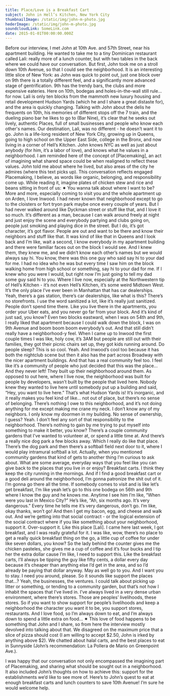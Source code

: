 ```yaml
---
title: Place/Love is a Breakfast Cart
subject: John in Hell’s Kitchen, New York City
thumbnailImage: /static/img/john-m-photo.jpg
hederImage: /static/img/john-m-photo.jpg
soundcloudLink: SomeLink.com
date: 2015-01-01T00:00:00.000Z
---
```




Before our interview, I met John at 10th Ave. and 57th Street, near his apartment building. He
wanted to take me to a tiny Dominican restaurant called Lali: really more of a lunch counter, but
with two tables in the back where we could have our conversation. But first, John took me on a
stroll down 10th Avenue, so that I could see the neighborhood.
It is an interesting little slice of New York: as John was quick to point out, just one block over on
9th there is a totally different feel, and a significantly more advanced stage of gentrification. 9th
has the trendy bars, the clubs and more expensive eateries. Here on 10th, bodegas and
holes-in-the-wall still rule… for now. Lali is only ten blocks from the mammoth new luxury
housing and retail development Hudson Yards (which he and I share a great distaste for), and
the area is quickly changing. Talking with John about the delis he frequents on 10th, his
memories of different stops off the 7 train, and the dueling piano bar he likes to go to (Bar Nine),
it’s clear that he seeks out lively, authentic Places, full of small businesses and people who
know each other's names. Our destination, Lali, was no different - he doesn’t want it to go.
John is a life-long resident of New York City, growing up in Queens, going to high school on the
Upper East Side, college in the Bronx, and now living in a corner of Hell’s Kitchen. John knows
NYC as well as just about anybody (for him, it’s a labor of love), and knows what he values in a
neighborhood. I am reminded here of the concept of [Placemaking], an act of imagining what
shared space could be when realigned to reflect these values. John told me about where he
lived, but also areas of the city he admires (where this text picks up). This conversation reflects
engaged Placemaking, I believe, as words like organic, belonging, and responsibility come up.
While reading it, imagine plates of chicken stew and rice and beans sitting in front of us:
✷
You wanna talk about where I want to be? More and more, especially coming to visit you and
the whole apartment up on Arden, I love Inwood. I had never known that neighborhood except
to go to the cloisters or fort tryon park maybe once every couple of years. But I had never
walked around like Dyckman street or stuff like that, and I love it so much. It’s different as a
man, because I can walk around freely at night and just enjoy the scene and everybody partying
and clubs going on, people just smoking and playing dice in the street. But I do, it’s got
character, it’s got flavor. People are out and want to be there and know their neighbors and stuff
like that. It was kind of like that in Queens and I look back and I’m like, wait a second, I know
everybody in my apartment building and there were familiar faces out on the block I would see.
And I knew them, they knew me, and we didn’t know each other’s names but we would always
say hi. You know, there was this one guy who said say hi to your dad for me. I had no idea who
he was but every time I saw him on the block walking home from high school or something, say
hi to your dad for me. If I knew who you were I would, but right now I’m just going to tell my dad
some guy said hi to you. Where I live now, especially at the Northwestern tip of Hell’s Kitchen -
it’s not even Hell’s Kitchen, it’s some weird Midtown West.
It’s the only place I’ve ever been in Manhattan that has car dealerships.
Yeah, there’s a gas station, there’s car dealerships, like what is this? There’s no storefronts. I
use the word sanitized a lot, like it’s really just sanitized. People don’t spend time there. Like you
live there in the apartments, you order your Uber eats, and you never go far from your block.
And it’s kind of just sad, you know? Even two blocks eastward, when I was on 54th and 9th, I
really liked that apartment because I could walk down the block, I was on 9th Avenue and boom
boom boom everybody’s out. And that still didn’t really have a neighborhood-y feel. When I
came up to Inwood the first couple times I was like, holy cow, it’s 3AM but people are still out
with their families, they got their picnic chairs set up, they got kids running around. Do people
sleep? This is so cool.
Yeah. And Inwood’s cool too because it has both the nightclub scene but then it also has the
part across Broadway with the nicer apartment buildings. And that has a real community feel
too. I feel like it’s a community of people who just decided that this was the place...
And they never left! They built up their neighborhood around them. As opposed to out here,
where I live now, the neighborhood was built for people by developers, wasn’t built by the
people that lived here. Nobody knew they wanted to live here until somebody put up a building
and said, “Hey, you want to live here.” That’s what Hudson Yards is! It’s inorganic, and it really
makes you feel kind of like... not out of place, but there’s no sense of belonging. There’s nothing
I owe to this neighborhood, and it’s not doing anything for me except making me crane my neck.
I don’t know any of my neighbors. I only know my doormen in my building.
No sense of ownership, I guess?
Yeah. I don’t feel any sort of that responsibility to the neighborhood. There’s nothing to gain by
me trying to put myself into something to make it better, you know? There’s a couple community
gardens that I’ve wanted to volunteer at, or spend a little time at. And there’s a really nice dog
park a few blocks away. Which I really do like that place. There’s the dog park and then there’s
a softball field next door to it, where I would play intramural softball a lot.
Actually, when you mentioned community gardens that kind of gets to another thing I’m curious
to ask about. What are some average, everyday ways that you feel like you can give back to the
places that you live in or enjoy?
Breakfast carts. I think they keep the city running in the mornings. And if I find a good breakfast
cart or a good deli around the neighborhood, I’m gonna patronize the shit out of it. I’m gonna go
there all the time. If somebody comes to visit and is like let’s get breakfast, I’m like yeah let’s go
to this one bodega on 56th and 9th where I know the guy and he knows me. Anytime I see him
I’m like, “When were you last in Mexico City?” He’s like, “Ah, six months ago. It’s very
dangerous.” Every time he tells me it’s very dangerous, don’t go. I’m like, okay thanks, won’t go!
And then I get my bacon, egg, and cheese and walk out. And we’re getting into that social
contract - or the logical extension of the social contract where if you like something about your
neighborhood, support it. Over-support it. Like this place [Lali]. I came here last week, I got
breakfast, and I was really grateful for it. I was like, wow, there’s no place to get a really quick
breakfast thing on the go, a little cup of coffee for under like seven dollars, you know? So the
lady behind the counter gives me the chicken pasteles, she gives me a cup of coffee and it’s
four bucks and I tip her the extra dollar cause I’m like, I need to support this. Like the breakfast
carts, I’ll always be tipping the guy like fifty cents, a dollar every day because it’s cheaper than
anything else I’d get in the area, and so I’d already be paying that dollar anyway. May as well go
to you. And I want you to stay. I need you around, please.
So it sounds like support the places that…?
Yeah, the businesses, the ventures. I could talk about picking up litter or something, or tending
to a community garden, but that’s not how I inhabit the spaces that I’ve lived in. I’ve always lived
in a very dense urban environment, where there’s stores. Those are peoples’ livelihoods, these
stores. So if you want to show support for people’s livelihoods and keep a neighborhood the
character you want it to be, you support stores, restaurants. And I love food, so I’m always down
to eat, and I’m always down to spend a little extra on food...
✷
This love of food happens to be something that John and I share, so from here the interview mostly devolved into talking about that. We disagreed on the maximum price that a slice of pizza should cost (I am willing to accept $2.50, John is irked by anything above $2). We chatted about halal carts, and the best places to eat in Sunnyside (John’s recommendation: La Pollera de Mario on Greenpoint Ave.).

I was happy that our conversation not only encompassed the imagining part of Placemaking, and sharing what should be sought out in a neighborhood. It also included John’s thoughts on how to achieve this: support for the establishments we’d like to see more of. Here’s to John’s quest to eat at enough breakfast carts and lunch counters to save 10th Avenue! I’m sure he would welcome help.
